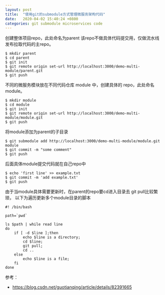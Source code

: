 ```yaml
---
layout: post
title:  "使用git的submodule方式管理微服务架构代码"
date:   2020-04-02 15:40:24 +0800
categories: git submodule microservices code
---
```


创建整体项目repo，此处命名为parent
该repo不做具体代码提交用，仅做流水线发布拉取代码的主repo。
```shell
$ mkdir parent
$ cd parent
$ git init
$ git remote origin set-url http://localhost:3000/demo-multi-module/parent.git
$ git push
```


不同的微服务模块放在不同代码仓库 module 中，创建具体的 repo，此处命名module。
```shell
$ mkdir module
$ cd module
$ git init
$ git remote origin set-url http://localhost:3000/demo-multi-module/module.git
$ git push
```

将module添加为parent的子目录
```shell
$ git submodule add http://localhost:3000/demo-multi-module/module.git module
$ git commit -m "some comment"
$ git push
```

后面具体module提交代码就在自己repo中
```shell
$ echo 'first line' >> example.txt
$ git commit -m 'add example.txt'
$ git push 
```

由于当module具体需要更新时，在parent的repo要cd进入目录去 git pull比较繁琐，
以下为遍历更新多个module目录的脚本
```shell
#! /bin/bash

path=`pwd`

ls $path | while read line
do
	if [ -d $line ];then
		echo $line is a directory;
		cd $line;
		git pull;
		cd ..
	else
		echo $line is a file;
	fi
done
```

参考：
* https://blog.csdn.net/guotianqing/article/details/82391665